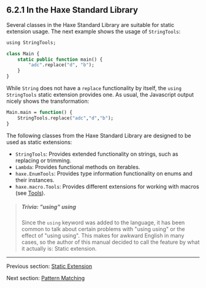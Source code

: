 ## 6.2.1 In the Haxe Standard Library

Several classes in the Haxe Standard Library are suitable for static extension usage. The next example shows the usage of `StringTools`:

```haxe
using StringTools;

class Main {
	static public function main() {
		"adc".replace("d", "b");
	}
}
```

While `String` does not have a `replace` functionality by itself, the `using StringTools` static extension provides one. As usual, the Javascript output nicely shows the transformation:

```haxe
Main.main = function() {
	StringTools.replace("adc","d","b");
}
```

The following classes from the Haxe Standard Library are designed to be used as static extensions:



* `StringTools`: Provides extended functionality on strings, such as replacing or trimming.
* `Lambda`: Provides functional methods on iterables.
* `haxe.EnumTools`: Provides type information functionality on enums and their instances.
* `haxe.macro.Tools`: Provides different extensions for working with macros (see [Tools](macro_tools.md)).





> ##### Trivia: "using" using
>
> Since the `using` keyword was added to the language, it has been common to talk about certain problems with "using using" or the effect of "using using". This makes for awkward English in many cases, so the author of this manual decided to call the feature by what it actually is: Static extension.

---

Previous section: [Static Extension](static_extension.md)

Next section: [Pattern Matching](pattern_matching.md)